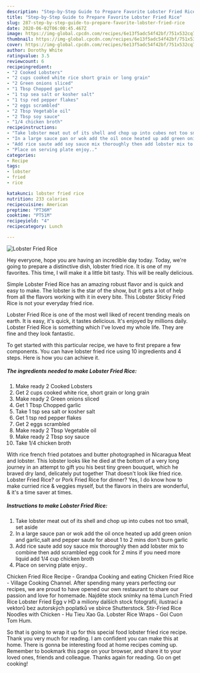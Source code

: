 ```yaml
---
description: "Step-by-Step Guide to Prepare Favorite Lobster Fried Rice"
title: "Step-by-Step Guide to Prepare Favorite Lobster Fried Rice"
slug: 287-step-by-step-guide-to-prepare-favorite-lobster-fried-rice
date: 2020-06-02T06:00:45.467Z
image: https://img-global.cpcdn.com/recipes/6e13f5adc54f42bf/751x532cq70/lobster-fried-rice-recipe-main-photo.jpg
thumbnail: https://img-global.cpcdn.com/recipes/6e13f5adc54f42bf/751x532cq70/lobster-fried-rice-recipe-main-photo.jpg
cover: https://img-global.cpcdn.com/recipes/6e13f5adc54f42bf/751x532cq70/lobster-fried-rice-recipe-main-photo.jpg
author: Dorothy White
ratingvalue: 3.5
reviewcount: 6
recipeingredient:
- "2 Cooked Lobsters"
- "2 cups cooked white rice short grain or long grain"
- "2 Green onions sliced"
- "1 Tbsp Chopped garlic"
- "1 tsp sea salt or kosher salt"
- "1 tsp red pepper flakes"
- "2 eggs scrambled"
- "2 Tbsp Vegetable oil"
- "2 Tbsp soy sauce"
- "1/4 chicken broth"
recipeinstructions:
- "Take lobster meat out of its shell and chop up into cubes not too small, set aside"
- "In a large sauce pan or wok add the oil once heated up add green onion and garlic,salt and pepper saute for about 1 to 2 mins don&#39;t burn garlic"
- "Add rice saute add soy sauce mix thoroughly then add lobster mix to combine then add scrambled egg cook for 2 mins if you need more liquid add 1/4 cup chicken broth"
- "Place on serving plate enjoy.."
categories:
- Recipe
tags:
- lobster
- fried
- rice

katakunci: lobster fried rice 
nutrition: 233 calories
recipecuisine: American
preptime: "PT36M"
cooktime: "PT51M"
recipeyield: "4"
recipecategory: Lunch

---
```



![Lobster Fried Rice](https://img-global.cpcdn.com/recipes/6e13f5adc54f42bf/751x532cq70/lobster-fried-rice-recipe-main-photo.jpg)

Hey everyone, hope you are having an incredible day today. Today, we're going to prepare a distinctive dish, lobster fried rice. It is one of my favorites. This time, I will make it a little bit tasty. This will be really delicious.

Simple Lobster Fried Rice has an amazing robust flavor and is quick and easy to make. The lobster is the star of the show, but it gets a lot of help from all the flavors working with it in every bite. This Lobster Sticky Fried Rice is not your everyday fried rice.

Lobster Fried Rice is one of the most well liked of recent trending meals on earth. It is easy, it's quick, it tastes delicious. It's enjoyed by millions daily. Lobster Fried Rice is something which I've loved my whole life. They are fine and they look fantastic.


To get started with this particular recipe, we have to first prepare a few components. You can have lobster fried rice using 10 ingredients and 4 steps. Here is how you can achieve it.

<!--inarticleads1-->

##### The ingredients needed to make Lobster Fried Rice:

1. Make ready 2 Cooked Lobsters
1. Get 2 cups cooked white rice, short grain or long grain
1. Make ready 2 Green onions sliced
1. Get 1 Tbsp Chopped garlic
1. Take 1 tsp sea salt or kosher salt
1. Get 1 tsp red pepper flakes
1. Get 2 eggs scrambled
1. Make ready 2 Tbsp Vegetable oil
1. Make ready 2 Tbsp soy sauce
1. Take 1/4 chicken broth


With rice french fried potatoes and butter photographed in Nicaragua Meat and lobster. This lobster looks like he died at the bottom of a very long journey in an attempt to gift you his best tiny green bouquet, which he braved dry land, delicately put together That doesn&#39;t look like fried rice. Lobster Fried Rice? or Pork Fried Rice for dinner? Yes, I do know how to make curried rice &amp; veggies myself, but the flavors in theirs are wonderful, &amp; it&#39;s a time saver at times. 

<!--inarticleads2-->

##### Instructions to make Lobster Fried Rice:

1. Take lobster meat out of its shell and chop up into cubes not too small, set aside
1. In a large sauce pan or wok add the oil once heated up add green onion and garlic,salt and pepper saute for about 1 to 2 mins don&#39;t burn garlic
1. Add rice saute add soy sauce mix thoroughly then add lobster mix to combine then add scrambled egg cook for 2 mins if you need more liquid add 1/4 cup chicken broth
1. Place on serving plate enjoy..


Chicken Fried Rice Recipe - Grandpa Cooking and eating Chicken Fried Rice - Village Cooking Channel. After spending many years perfecting our recipes, we are proud to have opened our own restaurant to share our passion and love for homemade. Najděte stock snímky na téma Lunch Fried Rice Lobster Fried Egg v HD a miliony dalších stock fotografií, ilustrací a vektorů bez autorských poplatků ve sbírce Shutterstock. Stir-Fried Rice Noodles with Chicken - Hu Tieu Xao Ga. Lobster Rice Wraps - Goi Cuon Tom Hum. 

So that is going to wrap it up for this special food lobster fried rice recipe. Thank you very much for reading. I am confident you can make this at home. There is gonna be interesting food at home recipes coming up. Remember to bookmark this page on your browser, and share it to your loved ones, friends and colleague. Thanks again for reading. Go on get cooking!
